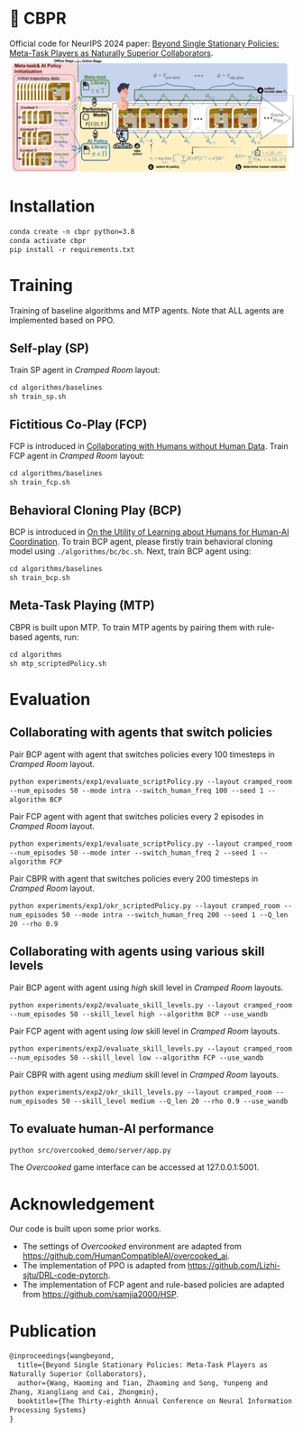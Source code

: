 # 🥘 CBPR 
Official code for NeurIPS 2024 paper: [Beyond Single Stationary Policies: Meta-Task Players as Naturally Superior Collaborators](https://openreview.net/pdf?id=HpN4xeDJQF). 
![Figure](assets/algorithm_framework.png)
# Installation
```
conda create -n cbpr python=3.8
conda activate cbpr
pip install -r requirements.txt
```
# Training
Training of baseline algorithms and MTP agents. Note that ALL agents are implemented based on PPO.
## Self-play (SP)
Train SP agent in _Cramped Room_ layout:
```
cd algorithms/baselines
sh train_sp.sh
```
## Fictitious Co-Play (FCP)
FCP is introduced in [Collaborating with Humans without Human Data](https://arxiv.org/abs/2110.08176). Train FCP agent in _Cramped Room_ layout:
```
cd algorithms/baselines
sh train_fcp.sh
```
## Behavioral Cloning Play (BCP)
BCP is introduced in [On the Utility of Learning about Humans for Human-AI Coordination](https://arxiv.org/abs/1910.05789). To train BCP agent, please firstly train behavioral cloning model using `./algorithms/bc/bc.sh`. Next, train BCP agent using:
 ```
 cd algorithms/baselines
 sh train_bcp.sh
 ```
## Meta-Task Playing (MTP)
CBPR is built upon MTP. To train MTP agents by pairing them with rule-based agents, run:
 ```
 cd algorithms
 sh mtp_scriptedPolicy.sh
 ```

# Evaluation
## Collaborating with agents that switch policies
Pair BCP agent with agent that switches policies every 100 timesteps in _Cramped Room_ layout. 
```
python experiments/exp1/evaluate_scriptPolicy.py --layout cramped_room --num_episodes 50 --mode intra --switch_human_freq 100 --seed 1 --algorithm BCP
```
Pair FCP agent with agent that switches policies every 2 episodes in _Cramped Room_ layout. 
```
python experiments/exp1/evaluate_scriptPolicy.py --layout cramped_room --num_episodes 50 --mode inter --switch_human_freq 2 --seed 1 --algorithm FCP
```
Pair CBPR with agent that switches policies every 200 timesteps in _Cramped Room_ layout. 
```
python experiments/exp1/okr_scriptedPolicy.py --layout cramped_room --num_episodes 50 --mode intra --switch_human_freq 200 --seed 1 --Q_len 20 --rho 0.9
```
## Collaborating with agents using various skill levels
Pair BCP agent with agent using _high_ skill level in _Cramped Room_ layouts.
```
python experiments/exp2/evaluate_skill_levels.py --layout cramped_room --num_episodes 50 --skill_level high --algorithm BCP --use_wandb
```
Pair FCP agent with agent using _low_ skill level in _Cramped Room_ layouts.
```
python experiments/exp2/evaluate_skill_levels.py --layout cramped_room --num_episodes 50 --skill_level low --algorithm FCP --use_wandb
```
Pair CBPR with agent using _medium_ skill level in _Cramped Room_ layouts.
```
python experiments/exp2/okr_skill_levels.py --layout cramped_room --num_episodes 50 --skill_level medium --Q_len 20 --rho 0.9 --use_wandb
```
## To evaluate human-AI performance
``` 
python src/overcooked_demo/server/app.py
```
The *Overcooked* game interface can be accessed at 127.0.0.1:5001.

# Acknowledgement
Our code is built upon some prior works.

* The settings of *Overcooked* environment are  adapted from https://github.com/HumanCompatibleAI/overcooked_ai.
* The implementation of PPO is adapted from https://github.com/Lizhi-sjtu/DRL-code-pytorch.
* The implementation of FCP agent and rule-based policies are adapted from https://github.com/samjia2000/HSP.


# Publication
```
@inproceedings{wangbeyond,
  title={Beyond Single Stationary Policies: Meta-Task Players as Naturally Superior Collaborators},
  author={Wang, Haoming and Tian, Zhaoming and Song, Yunpeng and Zhang, Xiangliang and Cai, Zhongmin},
  booktitle={The Thirty-eighth Annual Conference on Neural Information Processing Systems}
}
```
